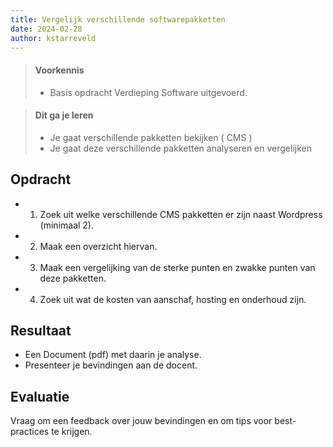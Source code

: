 ```yaml
---
title: Vergelijk verschillende softwarepakketten 
date: 2024-02-28
author: kstarreveld
---
```


> #### Voorkennis
> * Basis opdracht Verdieping Software uitgevoerd.

> #### Dit ga je leren
> * Je gaat verschillende pakketten bekijken ( CMS )
> * Je gaat deze verschillende pakketten analyseren en vergelijken

## Opdracht
* 1. Zoek uit welke verschillende CMS pakketten er zijn naast Wordpress (minimaal 2).
* 2. Maak een overzicht hiervan.  
* 3. Maak een vergelijking van de sterke punten en zwakke punten van deze pakketten.
* 4. Zoek uit wat de kosten van aanschaf, hosting en onderhoud zijn.

## Resultaat
* Een Document (pdf) met daarin je analyse.
* Presenteer je bevindingen aan de docent.

## Evaluatie
Vraag om een feedback over jouw bevindingen en om tips voor best-practices te krijgen.<br>
